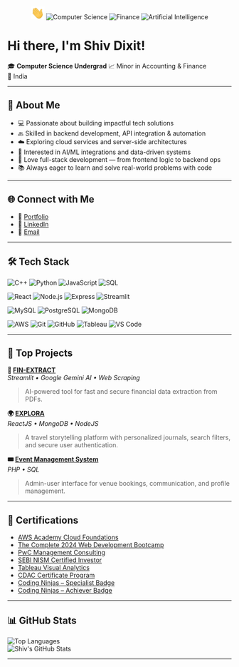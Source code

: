 <p align="center">
  <!-- Waving hand -->
  <img src="https://raw.githubusercontent.com/ABSphreak/ABSphreak/master/gifs/Hi.gif" width="30" />

  <!-- Computer Science Icon (Animated Brain Circuit) -->
  <img src="https://cdn-icons-png.flaticon.com/512/4228/4228708.png" width="45" title="Computer Science" />

  <!-- Finance Icon (Animated chart growing) -->
  <img src="https://cdn-icons-png.flaticon.com/512/3898/3898089.png" width="45" title="Finance" />

  <!-- AI Icon (Optional addition for CS interest) -->
  <img src="https://cdn-icons-png.flaticon.com/512/4380/4380498.png" width="45" title="Artificial Intelligence" />
</p>


#  Hi there, I'm Shiv Dixit!

🎓 **Computer Science Undergrad** 
📈 Minor in Accounting & Finance  
📍 India  

---

## 🚀 About Me

- 💻 Passionate about building impactful tech solutions  
- 🔙 Skilled in backend development, API integration & automation  
- ☁️ Exploring cloud services and server-side architectures  
- 🤖 Interested in AI/ML integrations and data-driven systems  
- 🔄 Love full-stack development — from frontend logic to backend ops  
- 📚 Always eager to learn and solve real-world problems with code  

---

## 🌐 Connect with Me

- 🔗 [Portfolio](https://shivdixit.netlify.app/)
- 💼 [LinkedIn](https://www.linkedin.com/in/shiv-dixit-75338924a/)
- 📧 [Email](mailto:dshiv1213@gmail.com)

---

## 🛠️ Tech Stack

![C++](https://img.shields.io/badge/C++-00599C?style=flat&logo=c%2B%2B&logoColor=white)
![Python](https://img.shields.io/badge/Python-3776AB?style=flat&logo=python&logoColor=white)
![JavaScript](https://img.shields.io/badge/JavaScript-F7DF1E?style=flat&logo=javascript&logoColor=black)
![SQL](https://img.shields.io/badge/SQL-4479A1?style=flat&logo=postgresql&logoColor=white)

![React](https://img.shields.io/badge/React-20232A?style=flat&logo=react&logoColor=61DAFB)
![Node.js](https://img.shields.io/badge/Node.js-339933?style=flat&logo=nodedotjs&logoColor=white)
![Express](https://img.shields.io/badge/Express-000000?style=flat&logo=express&logoColor=white)
![Streamlit](https://img.shields.io/badge/Streamlit-FF4B4B?style=flat&logo=streamlit&logoColor=white)

![MySQL](https://img.shields.io/badge/MySQL-4479A1?style=flat&logo=mysql&logoColor=white)
![PostgreSQL](https://img.shields.io/badge/PostgreSQL-336791?style=flat&logo=postgresql&logoColor=white)
![MongoDB](https://img.shields.io/badge/MongoDB-47A248?style=flat&logo=mongodb&logoColor=white)

![AWS](https://img.shields.io/badge/AWS-232F3E?style=flat&logo=amazon-aws&logoColor=white)
![Git](https://img.shields.io/badge/Git-F05032?style=flat&logo=git&logoColor=white)
![GitHub](https://img.shields.io/badge/GitHub-181717?style=flat&logo=github&logoColor=white)
![Tableau](https://img.shields.io/badge/Tableau-E97627?style=flat&logo=tableau&logoColor=white)
![VS Code](https://img.shields.io/badge/VSCode-007ACC?style=flat&logo=visual-studio-code&logoColor=white)

---

## 📌 Top Projects

**🔎 [FIN-EXTRACT](https://github.com/dshiv15/Fin-Extract)**  
*Streamlit • Google Gemini AI • Web Scraping*  
> AI-powered tool for fast and secure financial data extraction from PDFs.

**🌍 [EXPLORA](https://github.com/dshiv15/Explora)**  
*ReactJS • MongoDB • NodeJS*  
> A travel storytelling platform with personalized journals, search filters, and secure user authentication.

**🎟️ [Event Management System](https://github.com/dshiv15/Event-Management-System)**  
*PHP • SQL*  
> Admin-user interface for venue bookings, communication, and profile management.

---

## 📜 Certifications

- [AWS Academy Cloud Foundations](https://github.com/dshiv15/Certificates/blob/main/AWS_Academy_Graduate___AWS_Academy_Cloud_Foundations_Badge20250107-27-a3n99f.pdf)
- [The Complete 2024 Web Development Bootcamp](https://github.com/dshiv15/Certificates/blob/main/Web_Dev_Certificate.pdf)
- [PwC Management Consulting](https://github.com/dshiv15/Certificates/blob/main/PWC_Management_Consulting.pdf)
- [SEBI NISM Certified Investor](https://github.com/dshiv15/Certificates/blob/main/SEBI-Investor-Certificate.pdf)
- [Tableau Visual Analytics](https://github.com/dshiv15/Certificates/blob/main/Tableau_Visual_Analytics.pdf)
- [CDAC Certificate Program](https://github.com/dshiv15/Certificates/blob/main/CDAC_Certificate.pdf)
- [Coding Ninjas – Specialist Badge](https://github.com/dshiv15/Certificates/blob/main/CodingNinjas_Specialist_Badge.pdf)
- [Coding Ninjas – Achiever Badge](https://github.com/dshiv15/Certificates/blob/main/CodingNinjas_Achiever_Badge.pdf)

---

## 📊 GitHub Stats

![Top Languages](https://github-readme-stats.vercel.app/api/top-langs/?username=dshiv15&layout=compact&theme=radical)  
![Shiv's GitHub Stats](https://github-readme-stats.vercel.app/api?username=dshiv15&show_icons=true&theme=radical&count_private=true&hide=stars)

---
